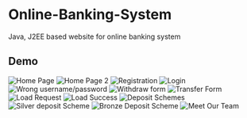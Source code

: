 # Online-Banking-System
Java, J2EE based website for online banking system
## Demo
![Home Page](https://raw.github.com/PialKanti/Online-Banking-System/master/Screenshot/Screenshot%20(15).png)
![Home Page 2](https://raw.github.com/PialKanti/Online-Banking-System/master/Screenshot/Screenshot%20(16).png)
![Registration](https://github.com/PialKanti/Online-Banking-System/blob/master/Screenshot/Screenshot%20(17).png)
![Login](https://raw.github.com/PialKanti/Online-Banking-System/master/Screenshot/Screenshot%20(18).png)
![Wrong username/password](https://raw.github.com/PialKanti/Online-Banking-System/master/Screenshot/Screenshot%20(19).png)
![Withdraw form](https://raw.github.com/PialKanti/Online-Banking-System/master/Screenshot/Screenshot%20(21).png)
![Transfer Form](https://raw.github.com/PialKanti/Online-Banking-System/master/Screenshot/Screenshot%20(22).png)
![Load Request](https://raw.github.com/PialKanti/Online-Banking-System/master/Screenshot/Screenshot%20(25).png)
![Load Success](https://raw.github.com/PialKanti/Online-Banking-System/master/Screenshot/Screenshot%20(26).png)
![Deposit Schemes](https://raw.github.com/PialKanti/Online-Banking-System/master/Screenshot/Screenshot%20(28).png)
![Silver deposit Scheme](https://raw.github.com/PialKanti/Online-Banking-System/master/Screenshot/Screenshot%20(30).png)
![Bronze Deposit Scheme](https://raw.github.com/PialKanti/Online-Banking-System/master/Screenshot/Screenshot%20(31).png)
![Meet Our Team](https://raw.github.com/PialKanti/Online-Banking-System/master/Screenshot/Screenshot%20(34).png)

